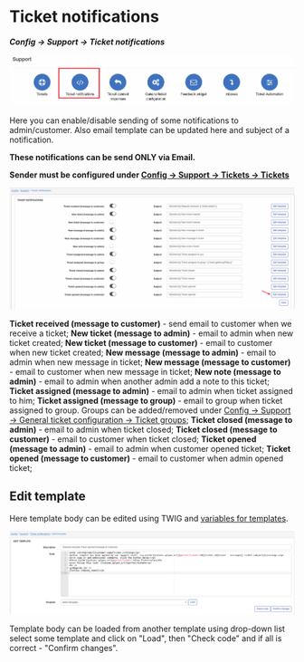 Ticket notifications
=============
**_Config -> Support -> Ticket notifications_**

![Notifications icon](icon.png)

Here you can enable/disable sending of some notifications to admin/customer. Also email template can be updated here and subject of a notification.

**These notifications can be send ONLY via Email.**

**Sender must be configured under [Config -> Support -> Tickets -> Tickets](../tickets/tickets.md)**

![Notifications list](list.png)

**Ticket received (message to customer)** - send email to customer when we receive a ticket;
**New ticket (message to admin)** - email to admin when new ticket created;
**New ticket (message to customer)** - email to customer when new ticket created;
**New message (message to admin)** - email to admin when new message in ticket;
**New message (message to customer)** - email to customer when new message in ticket;
**New note (message to admin)** - email to admin when another admin add a note to this ticket;
**Ticket assigned (message to admin)** - email to admin when ticket assigned to him;
**Ticket assigned (message to group)** - email to group when ticket assigned to group. Groups can be added/removed under [Config -> Support -> General ticket configuration -> Ticket groups](../general_ticket_configuration/ticket_config.md);
**Ticket closed (message to admin)** - email to admin when ticket closed;
**Ticket closed (message to customer)** - email to customer when ticket closed;
**Ticket opened (message to admin)** - email to admin when customer opened ticket;
**Ticket opened (message to customer)** - email to customer when admin opened ticket;

## Edit template

Here template body can be edited using TWIG and [variables for templates](../../system/templates_variables/templates_variables.md).

![Edit template](edit_template.png)

Template body can be loaded from another template using drop-down list select some template and click on "Load", then "Check code" and if all is correct - "Confirm changes".
